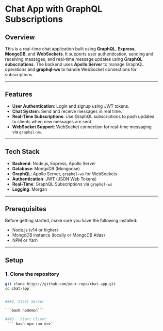 # Chat App with GraphQL Subscriptions

## Overview

This is a real-time chat application built using **GraphQL**, **Express**, **MongoDB**, and **WebSockets**. It supports user authentication, sending and receiving messages, and real-time message updates using **GraphQL subscriptions**. The backend uses **Apollo Server** to manage GraphQL operations and **graphql-ws** to handle WebSocket connections for subscriptions.

---

## Features

- **User Authentication**: Login and signup using JWT tokens.
- **Chat System**: Send and receive messages in real time.
- **Real-Time Subscriptions**: Use GraphQL subscriptions to push updates to clients when new messages are sent.
- **WebSocket Support**: WebSocket connection for real-time messaging via `graphql-ws`.

---

## Tech Stack

- **Backend**: Node.js, Express, Apollo Server
- **Database**: MongoDB (Mongoose)
- **GraphQL**: Apollo Server, `graphql-ws` for WebSockets
- **Authentication**: JWT (JSON Web Tokens)
- **Real-Time**: GraphQL Subscriptions via `graphql-ws`
- **Logging**: Morgan

---

## Prerequisites

Before getting started, make sure you have the following installed:

- Node.js (v14 or higher)
- MongoDB instance (locally or MongoDB Atlas)
- NPM or Yarn

---

## Setup

### 1. Clone the repository

```bash
git clone https://github.com/your-repo/chat-app.git
cd chat-app```


###2. Start Server

```bash nodemon```

###3 . Start Client
 ``` bash npm run dev```
